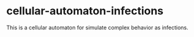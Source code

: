 # cellular-automaton-infections
This is a cellular automaton for simulate complex behavior as infections.
